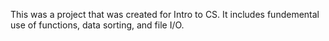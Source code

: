This was a project that was created for Intro to CS.
It includes fundemental use of functions, data sorting, and file I/O.
